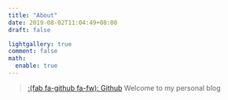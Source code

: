 ```yaml
---
title: "About"
date: 2019-08-02T11:04:49+08:00
draft: false

lightgallery: true
comment: false
math:
  enable: true
---
```


> [:(fab fa-github fa-fw): Github](https://github.com/WaitBright) Welcome to my personal blog
>
